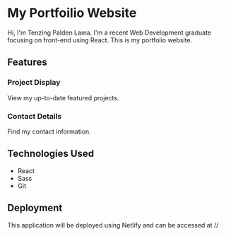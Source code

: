 # My Portfoilio Website

Hi, I'm Tenzing Palden Lama. I'm a recent Web Development graduate focusing on front-end using React. This is my portfolio website.

## Features

### Project Display

View my up-to-date featured projects.

### Contact Details

Find my contact information.

## Technologies Used

- React
- Sass
- Git

## Deployment

This application will be deployed using Netlify and can be accessed at //
